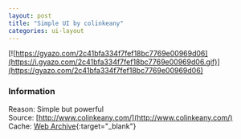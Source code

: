 ```yaml
---
layout: post
title: "Simple UI by colinkeany"
categories: ui-layout
---
```


[![https://gyazo.com/2c41bfa334f7fef18bc7769e00969d06](https://i.gyazo.com/2c41bfa334f7fef18bc7769e00969d06.gif)](https://gyazo.com/2c41bfa334f7fef18bc7769e00969d06)

### Information
Reason: Simple but powerful  
Source: [http://www.colinkeany.com/](http://www.colinkeany.com/)  
Cache: [Web Archive](http://web.archive.org/web/20170407072234/http://www.colinkeany.com/){:target="_blank"}
